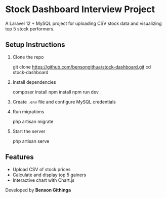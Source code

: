 # Stock Dashboard Interview Project

A Laravel 12 + MySQL project for uploading CSV stock data and visualizing top 5 stock performers.

## Setup Instructions

1. Clone the repo

    git clone https://github.com/bensongithua/stock-dashboard.git
    cd stock-dashboard

2. Install dependencies

    composer install
    npm install
    npm run dev

3. Create `.env` file and configure MySQL credentials
4. Run migrations

    php artisan migrate

5. Start the server

    php artisan serve

## Features

-   Upload CSV of stock prices
-   Calculate and display top 5 gainers
-   Interactive chart with Chart.js

Developed by **Benson Githinga**
